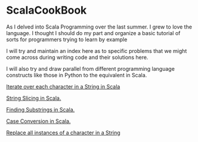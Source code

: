 ScalaCookBook
=============

As I delved into Scala Programming over the last summer. I grew to love the language. I thought I should do my part and organize a basic tutorial of sorts for programmers trying to learn by example 

I will try and maintain an index here as to specific problems that we might come across during writing code and their solutions here. 

I will also try and draw parallel from different programming language constructs like those in Python to the equivalent in Scala. 

<a href = "https://github.com/mihirkelkar/ScalaCookBook/blob/master/Chapter_One/Strings.scala ">Iterate over each character in a String in Scala</a>

<a href = "https://github.com/mihirkelkar/ScalaCookBook/blob/master/Chapter_One/Strings_slice.scala ">String Slicing in Scala.</a>

<a href = "https://github.com/mihirkelkar/ScalaCookBook/blob/master/Chapter_One/Strings_slice.scala ">Finding Substrings in Scala.</a>

<a href = "https://github.com/mihirkelkar/ScalaCookBook/blob/master/Chapter_One/Strings_slice.scala ">Case Conversion  in Scala.</a>

<a href = "https://github/com/mihirkelkar/ScalaCookBook/blob/master/Chapter_One/Strings_slice.scala"> Replace all instances of a character in a String </a>
